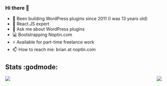 ### Hi there 👋

- 🔭 Been building WordPress plugins since 2011 (I was 13 years old)
- 🌱 React.JS expert
- 💬 Ask me about WordPress plugins
- 💻 Bootstrapping Noptin.com
- ⚡ Available for part-time freelance work
- 📫 How to reach me: brian at noptin.com

## Stats :godmode:
<a href="https://github.com/picocodes/">
  <img src="https://github-readme-stats.vercel.app/api?username=picocodes&show_icons=true&line_height=27&title_color=ffffff&count_private=true&text_color=c9cacc&icon_color=2bbc8a&bg_color=1d1f21" />
</a>

<a href="https://github.com/picocodes/">
  <img align="right" src="https://github-readme-stats-eight-theta.vercel.app/api/top-langs/?username=picocodes&langs_count=3&count_private=true" />
</a>
